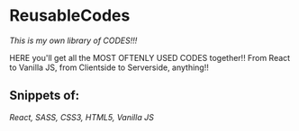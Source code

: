 # ReusableCodes
*This is my own library of CODES!!!* 

HERE you'll get all the MOST OFTENLY USED CODES together!! From React to Vanilla JS,  from Clientside to Serverside,  anything!!


## **Snippets of:**
*React, SASS, CSS3, HTML5, Vanilla JS*
